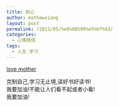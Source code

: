 ```yaml
---
title: 耐心
author: mathewxiang
layout: post
permalink: /2011/05/%e8%80%90%e5%bf%83/
categories:
  - 心情感悟
tags:
  - 人生 学习
---
```

[love mother][1]

克制自己,学习无止境,读好书好读书!  
我要加油!不能让人们看不起或者小看!  
我要加油!

 [1]: http://v.youku.com/v_show/id_XMjY0NzY1NjQw.html